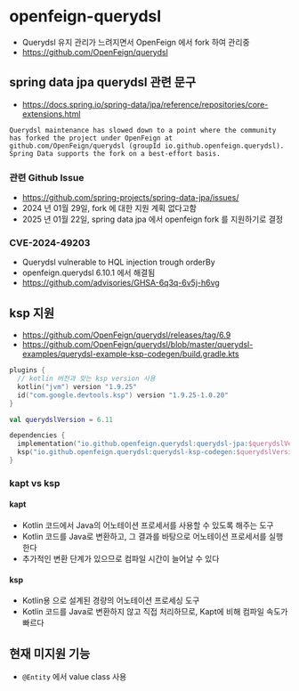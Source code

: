 # openfeign-querydsl

- Querydsl 유지 관리가 느려지면서 OpenFeign 에서 fork 하여 관리중
- https://github.com/OpenFeign/querydsl

## spring data jpa querydsl 관련 문구

- https://docs.spring.io/spring-data/jpa/reference/repositories/core-extensions.html

`Querydsl maintenance has slowed down to a point where the community has forked the project under OpenFeign at github.com/OpenFeign/querydsl (groupId io.github.openfeign.querydsl). Spring Data supports the fork on a best-effort basis.`

### 관련 Github Issue

- https://github.com/spring-projects/spring-data-jpa/issues/
- 2024 년 01월 29일, fork 에 대한 지원 계획 없다고함
- 2025 년 01월 22일, spring data jpa 에서 openfeign fork 를 지원하기로 결정

### CVE-2024-49203

- Querydsl vulnerable to HQL injection trough orderBy
- openfeign.querydsl 6.10.1 에서 해결됨
- https://github.com/advisories/GHSA-6q3q-6v5j-h6vg

## ksp 지원

- https://github.com/OpenFeign/querydsl/releases/tag/6.9
- https://github.com/OpenFeign/querydsl/blob/master/querydsl-examples/querydsl-example-ksp-codegen/build.gradle.kts

```kotlin
plugins {
  // kotlin 버전과 맞는 ksp version 사용
  kotlin("jvm") version "1.9.25"
  id("com.google.devtools.ksp") version "1.9.25-1.0.20"
}

val querydslVersion = 6.11

dependencies {
  implementation("io.github.openfeign.querydsl:querydsl-jpa:$querydslVersion")
  ksp("io.github.openfeign.querydsl:querydsl-ksp-codegen:$querydslVersion")
}
```

### kapt vs ksp

#### kapt

- Kotlin 코드에서 Java의 어노테이션 프로세서를 사용할 수 있도록 해주는 도구
- Kotlin 코드를 Java로 변환하고, 그 결과를 바탕으로 어노테이션 프로세서를 실행한다
- 추가적인 변환 단계가 있으므로 컴파일 시간이 늘어날 수 있다

#### ksp

- Kotlin용 으로 설계된 경량의 어노테이션 프로세싱 도구
- Kotlin 코드를 Java로 변환하지 않고 직접 처리하므로, Kapt에 비해 컴파일 속도가 빠르다

## 현재 미지원 기능

- `@Entity` 에서 value class 사용
